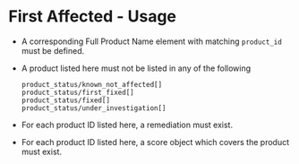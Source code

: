 # First Affected - Usage

* A corresponding Full Product Name element with matching `product_id` must be defined.

* A product listed here must not be listed in any of the following

  ```
  product_status/known_not_affected[]
  product_status/first_fixed[]
  product_status/fixed[]
  product_status/under_investigation[]
  ```

* For each product ID listed here, a remediation must exist.

* For each product ID listed here, a score object which covers the product must exist.
